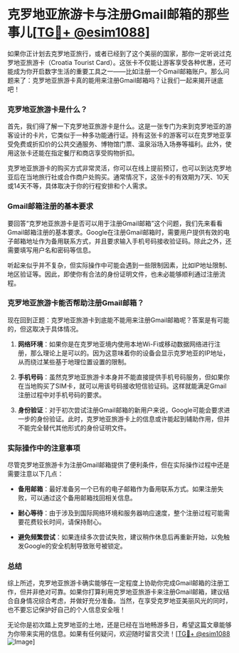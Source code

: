 # 克罗地亚旅游卡与注册Gmail邮箱的那些事儿[[TG💪+ @esim1088](https://t.me/s/esim1088)]

如果你正计划去克罗地亚旅行，或者已经到了这个美丽的国家，那你一定听说过克罗地亚旅游卡（Croatia Tourist Card）。这张卡不仅能让游客享受各种优惠，还可能成为你开启数字生活的重要工具之一——比如注册一个Gmail邮箱账户。那么问题来了：克罗地亚旅游卡真的能用来注册Gmail邮箱吗？让我们一起来揭开谜底吧！

### 克罗地亚旅游卡是什么？

首先，我们得了解一下克罗地亚旅游卡是什么。这是一张专门为来到克罗地亚的游客设计的卡片，它类似于一种多功能通行证。持有这张卡的游客可以在克罗地亚享受免费或折扣价的公共交通服务、博物馆门票、温泉浴场入场券等福利。此外，使用这张卡还能在指定餐厅和商店享受购物折扣。

克罗地亚旅游卡的购买方式非常灵活，你可以在线上提前预订，也可以到达克罗地亚后在当地旅行社或合作商户处购买。通常情况下，这张卡的有效期为7天、10天或14天不等，具体取决于你的行程安排和个人需求。

### Gmail邮箱注册的基本要求

要回答“克罗地亚旅游卡是否可以用于注册Gmail邮箱”这个问题，我们先来看看Gmail邮箱注册的基本要求。Google在注册Gmail邮箱时，需要用户提供有效的电子邮箱地址作为备用联系方式，并且要求输入手机号码接收验证码。除此之外，还需要填写用户名和密码等信息。

听起来似乎并不复杂，但实际操作中可能会遇到一些限制因素，比如IP地址限制、地区验证等。因此，即使你有合法的身份证明文件，也未必能够顺利通过注册流程。

### 克罗地亚旅游卡能否帮助注册Gmail邮箱？

现在回到正题：克罗地亚旅游卡到底能不能用来注册Gmail邮箱呢？答案是有可能的，但这取决于具体情况。

1. **网络环境**：如果你是在克罗地亚境内使用本地Wi-Fi或移动数据网络进行注册，那么理论上是可以的。因为这意味着你的设备会显示克罗地亚的IP地址，从而绕过某些基于地理位置设置的限制。
   
2. **手机号码**：虽然克罗地亚旅游卡本身并不能直接提供手机号码服务，但如果你在当地购买了SIM卡，就可以用该号码接收短信验证码。这样就能满足Gmail注册过程中对手机号码的要求。

3. **身份验证**：对于初次尝试注册Gmail邮箱的新用户来说，Google可能会要求进一步的身份验证。此时，克罗地亚旅游卡上的信息或许能起到辅助作用，但并不能完全替代其他形式的身份证明文件。

### 实际操作中的注意事项

尽管克罗地亚旅游卡为注册Gmail邮箱提供了便利条件，但在实际操作过程中还是需要注意以下几点：

- **备用邮箱**：最好准备另一个已有的电子邮箱作为备用联系方式。如果注册失败，可以通过这个备用邮箱找回相关信息。
  
- **耐心等待**：由于涉及到国际网络环境和服务器响应速度，整个注册过程可能需要花费较长时间，请保持耐心。

- **避免频繁尝试**：如果连续多次尝试失败，建议稍作休息后再重新开始，以免触发Google的安全机制导致账号被锁定。

### 总结

综上所述，克罗地亚旅游卡确实能够在一定程度上协助你完成Gmail邮箱的注册工作，但并非绝对可靠。如果你打算利用克罗地亚旅游卡来注册Gmail邮箱，建议结合自身情况综合考虑，并做好充分准备。当然，在享受克罗地亚美丽风光的同时，也不要忘记保护好自己的个人信息安全哦！

无论你是初次踏上克罗地亚的土地，还是已经在当地畅游多日，希望这篇文章能够为你带来实用的信息。如果有任何疑问，欢迎随时留言交流！[[TG💪+ @esim1088](https://t.me/s/esim1088) ![Image](https://i.postimg.cc/4NQfJmqS/Snipaste-2025-05-13-00-14-12.png)]